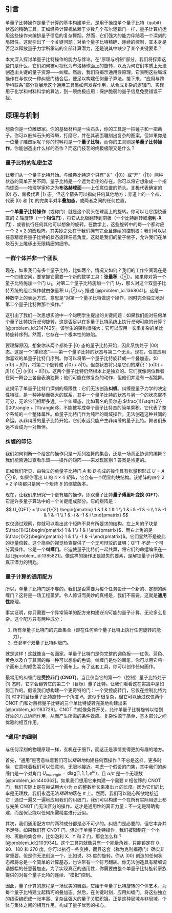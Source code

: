 ## 引言
单量子比特操作是量子计算的基本构建单元，是用于操控单个量子比特（qubit）状态的精确工具。正如经典计算机依赖于少数几个布尔逻辑门一样，量子计算机运用这些操作来编排量子信息的复杂舞蹈。然而，它们强大的能力伴随着一个深刻的局限性。这就引出了一个关键问题：对单个量子比特精确、连续的控制，其本身是否足以释放量子力学所承诺的全部计算潜力，还是说其中缺少了某个关键要素？

本文深入探讨单量子比特操作的能力与悖论。在“原理与机制”部分，我们将探索这些门是什么，它们如何被可视化为布洛赫球面上的旋转，以及为何它们本质上无法创造出关键的量子资源——纠缠。然后，我们将揭示通用性原理，它表明这些局域操作在与仅仅一种纠缠门结合后，便足以构建任何量子算法。接下来，“应用与跨学科联系”部分将展示这个通用工具集如何发挥作用，从合成复杂的逻辑门、实现用于化学和材料科学的算法，到一项终极应用：保护脆弱的量子信息免受错误干扰。

## 原理与机制

想象你是一位雕塑家。你的基础材料是一块石头，你的工具是一把锤子和一把凿子。你可以敲掉石头的碎屑，打磨它，并在其表面雕刻出复杂的图案。但如果你是一位量子雕塑家呢？你的材料将是一个**量子比特**，而你的工具则是**单量子比特操作**。你能创造出什么样的杰作？而这门技艺的终极极限又是什么？

### 量子比特的私密生活

让我们从一个量子比特开始。与经典比特这个只有“关”（$|0\rangle$）或“开”（$|1\rangle$）两种状态的简单开关不同，量子比特是一个远为宏伟的存在。你可以将它想象成一个指向球面——物理学家称之为**布洛赫球面**——上任意位置的箭头。北极代表确定的 $|0\rangle$ 态，南极代表 $|1\rangle$ 态。但这个箭头可以指向任何其他地方：赤道上的一个点，代表 $|0\rangle$ 和 $|1\rangle$ 的完美半对半**叠加态**，或两者之间的任何位置。

一个**单量子比特操作**（或称门）就是这个箭头在球面上的旋转。你可以让它围绕垂直的 Z 轴旋转（一个**相位门**），将它从北极翻转到南极（一个比特翻转或**泡利-X 门**），或者执行任何其他可以想象的旋转。在数学上，这些旋转中的每一个都对应一个 $2 \times 2$ 的酉矩阵。其美妙之处在于我们拥有完全且连续的控制权；我们可以以任意精度将量子比特的状态旋转任意角度。这就是我们的量子凿子，允许我们在单块石头上雕琢出无限精细的细节。

### 一群个体并非一个团队

现在，如果我们有多个量子比特，比如两个，情况又如何？我们的工作空间现在是一个四维空间，要掌握它需要一个新的数学工具：**张量积**（$\otimes$）。如果你对第一个量子比特施加一个门 $U_1$，对第二个量子比特施加一个门 $U_2$，那么对这个双量子比特系统的组合操作就由张量积 $U_1 \otimes U_2$ 描述 [@problem_id:1368641]。这是一种数学上的表达方式，意思是“对第一个量子比特做这个操作，同时完全独立地对第二个量子比特做那个操作。”

这引出了我们一次思想实验中一个聪明学生提出的关键问题：如果我们能对任何单个量子比特执行*任何*旋转，这是否足以在多量子比特系统上执行*任何*可能的计算？[@problem_id:2147425]。该学生的架构很强大；它可以应用一长串复杂的单比特旋转序列。然而，它存在一个根本性的缺陷。

要理解原因，想象你从两个都处于 $|0\rangle$ 态的量子比特开始，因此系统处于 $|00\rangle$ 态。这是一个“乘积态”——第一个量子比特的状态与第二个无关。现在，任意应用你喜欢的单量子比特门序列。你可以将第一个量子比特旋转成一个叠加态，如 $\alpha|0\rangle + \beta|1\rangle$，将第二个旋转成 $\gamma|0\rangle + \delta|1\rangle$。但总状态将只是它们的乘积：$(\alpha|0\rangle + \beta|1\rangle) \otimes (\gamma|0\rangle + \delta|1\rangle)$。这两个量子比特仍然根本上是独立的。它们就像两位舞者在同一舞台上各自表演独舞；他们可能在做复杂的动作，但他们并没有*一起*跳舞。

这揭示了单量子比特门深刻的局限性：它们无法创造**纠缠**。纠缠是量子力学的决定性特征，是一种神秘而强大的联系，其中一个量子比特的状态与另一个的状态密不可分，无论它们相距多远。一个纠缠态，比如著名的贝尔态 $\frac{1}{\sqrt{2}}(|00\rangle + |11\rangle)$，不能被写成单个量子比特态的简单乘积。它代表了整个系统的一个整体属性。单量子比特门作为纯粹的局域操作，无法创造这种共同的命运。从非纠缠的量子比特开始，它们永远只能产生非纠缠的量子比特。舞者们永远不会成为一对舞伴。

### 纠缠的印记

我们如何判断一个给定的操作只是一系列独舞的集合，还是一场真正协调的编舞？我们能否通过查看乐谱——操作的矩阵——来发现区别？答案是肯定的。

正如我们所见，由独立的单量子比特门 $A$ 和 $B$ 构成的操作具有张量积形式 $U = A \otimes B$。如果你写出 $U$ 的 $4 \times 4$ 矩阵，它会有一个明显的块结构。该矩阵的四个 $2 \times 2$ 子块都只是同一个矩阵 $B$ 的缩放版本。

现在，让我们来研究一个更有趣的操作，即双量子比特**量子傅里叶变换 (QFT)**，它是许多量子算法中的一个关键组成部分。它的矩阵是：
$$
U_{QFT} = \frac{1}{2}
\begin{pmatrix}
1 & 1 & 1 & 1 \\
1 & i & -1 & -i \\
1 & -1 & 1 & -1 \\
1 & -i & -1 & i
\end{pmatrix}
$$
仅仅通过观察，你就可以看出这个矩阵不具有所要求的结构。左上角的子块是 $\frac{1}{2}\begin{pmatrix} 1 & 1 \\ 1 & i \end{pmatrix}$，而右上角的是 $\frac{1}{2}\begin{pmatrix} 1 & 1 \\ -1 & -i \end{pmatrix}$。它们显然不是彼此的标量倍数。这个简单的视觉检查提供了一个无可辩驳的证明：QFT *不是*一个可分离操作。它是一个**纠缠门**。它迫使量子比特们一起共舞，将它们的命运编织在一起 [@problem_id:1385821]。像这样的操作正是缺失的要素，是解锁量子计算机真正潜力的钥匙。

### 量子计算的通用配方

所以，单量子比特门是不够的。我们是否需要为每个任务设计一个新的、定制的纠缠门？这将是一场工程噩梦。令人惊讶而美妙的真相是，我们不需要。这就是**通用性**原理。

事实证明，你只需要一个异常简单的配方来构建*任何*可能的量子计算，无论多么复杂。这个配方只有两种成分：
1.  所有单量子比特门的完备集合（即在任何单个量子比特上执行任何旋转的能力）。
2.  *任意单个*双量子比特纠缠门。

就是这样！这就像当一名画家。单量子比特门是你完整的调色板——红色、蓝色、黄色以及介于其间的每一种可以想象的色调。纠缠门是你的画笔，你可以用它将一个画布上的颜色混合到另一个画布上。有了这套工具，你可以创作任何画作。

最常用的纠缠门是**受控非门 (CNOT)**。当且仅当它的第一个（控制）量子比特处于 $|1\rangle$ 态时，它才会翻转它的第二个（目标）量子比特。让我们看看这在实践中是如何工作的。假设我们想构建一个更奇特的门：一个受控旋转门，它仅在控制比特为 $|1\rangle$ 时才将目标量子比特旋转一个角度 $\theta$。这似乎很复杂，但它可以通过仅仅两个 CNOT 门和对目标量子比特的三个单比特旋转完美地构建出来 [@problem_id:1183729]。CNOT 门就像条件开关，允许单量子比特旋转以恰到好处的方式协同作用，从而产生所需的条件效应。复杂性源于简单、基本部分之间优雅的相互作用。

### “通用”的细则

与任何深刻的物理原理一样，玄机在于细节，而这正是事情变得更加有趣的地方。

首先，“通用”是否意味着我们可以*精确地*构建任何酉操作？不总是这样。更多时候，它意味着我们可以任意地、无限地接近。考虑一个假设的门集，其中我们的纠缠门是一个对角门 $U_{entangle} = \text{diag}(1,1,1,e^{i\alpha})$，且 $\alpha/\pi$ 是一个无理数 [@problem_id:1440362]。如果我们想用它来构建一个需要 $\pi$ 相位移的 CNOT 门，我们实际上是在尝试用大小为 $\alpha$ 的整数步长来凑出 $\pi$ 的长度。因为它们的比率是无理数，我们永远无法*精确地*落在 $\pi$ 上。然而，我们可以随心所欲地接近它！通过一遍又一遍地应用我们的纠缠门，我们可以构建一个在所有实际用途上都与完美 CNOT 门无法区分的操作。这才是通用性的真正力量：不一定是精确构建，而是保证能以任何所需精度进行近似。

其次，我们通用配方中的两种成分都是必不可少的。纠缠门是必要的，但它本身并不足够。如果我们有 CNOT 门，但对于单量子比特操作，我们被限制在一个小的、离散的集合中，比如泡利 X、Y 和 Z 门，那会怎么样？[@problem_id:2103934]。这个工具包就像只有一个能量角器，只能锁定在 0、90、180 和 270 度。你可以执行一些变换，而且这套（称为克利福德门）确实非常重要。但是你无法创造一个，比如说，33 度的旋转。你从 $|00\rangle$ 创造的任何状态都将总是一个简单的计算基态，也许带有一个符号翻转。你无法创造具有精细调谐振幅的任意叠加态。为了实现真正的通用性，你需要由整个单量子比特旋转家族提供的对每个量子比特的连续、“模拟”控制。

因此，量子计算的旅程是一场优美的舞蹈。它始于单量子比特旋转的个体艺术，为每个量子比特建立起精巧的叠加态。然后，在关键时刻，应用纠缠门，将这些独立的线索编织成一张丰富、复杂且强大的量子关联织锦。正是这种局域与非局域、个体与集体之间的相互作用，构成了量子优势的核心。

